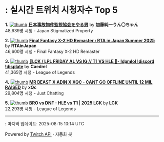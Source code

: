 # : 실시간 트위치 시청자수 Top 5

**1.** [![thumb](https://static-cdn.jtvnw.net/previews-ttv/live_user_kato_junichi0817-320x180.jpg)](https://twitch.tv/加藤純一うん〇ちゃん)
**[日本事故物件監視協会をやる男](https://twitch.tv/加藤純一うん〇ちゃん)** by **加藤純一うん〇ちゃん**<br>48,639명 시청  - Japan Stigmatized Property

**2.** [![thumb](https://static-cdn.jtvnw.net/previews-ttv/live_user_rtainjapan-320x180.jpg)](https://twitch.tv/RTAinJapan)
**[Final Fantasy X-2 HD Remaster : RTA in Japan Summer 2025](https://twitch.tv/RTAinJapan)** by **RTAinJapan**<br>46,600명 시청  - Final Fantasy X-2 HD Remaster

**3.** [![thumb](https://static-cdn.jtvnw.net/previews-ttv/live_user_caedrel-320x180.jpg)](https://twitch.tv/Caedrel)
**[🔴LCK / LPL FRIDAY AL VS IG // T1 VS HLE 🔴-  !dpmlol !discord !displate](https://twitch.tv/Caedrel)** by **Caedrel**<br>41,365명 시청  - League of Legends

**4.** [![thumb](https://static-cdn.jtvnw.net/previews-ttv/live_user_xqc-320x180.jpg)](https://twitch.tv/xQc)
**[MR BEAST X ADIN X XQC - CANT GO OFFLINE UNTIL 12 MIL RAISED](https://twitch.tv/xQc)** by **xQc**<br>29,804명 시청  - Just Chatting

**5.** [![thumb](https://static-cdn.jtvnw.net/previews-ttv/live_user_lck-320x180.jpg)](https://twitch.tv/LCK)
**[BRO vs DNF - HLE vs T1 | 2025 LCK](https://twitch.tv/LCK)** by **LCK**<br>22,293명 시청  - League of Legends


---
: 마지막 업데이트: 2025-08-15 10:14 UTC

Powered by [Twitch API](https://dev.twitch.tv/docs/api/reference) · 자동화 봇